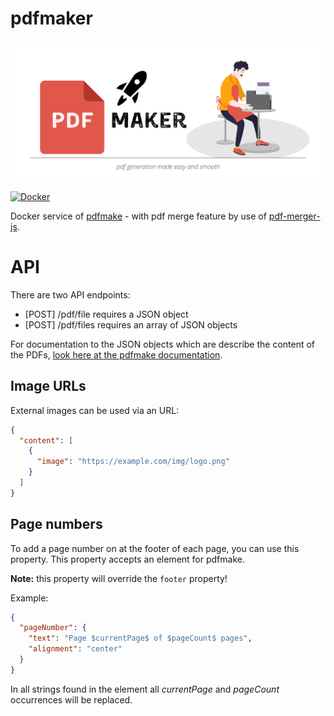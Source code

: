 # pdfmaker

![logo](https://github.com/rocketbase-io/pdfmaker/raw/master/assets/pdf-maker.svg)

[![Docker](https://badgen.net/badge/icon/docker?icon=docker&label)](https://cloud.docker.com/repository/docker/rocketbaseio/pdfmaker)

Docker service of [pdfmake](http://pdfmake.org/) - with pdf merge feature by use of [pdf-merger-js](https://www.npmjs.com/package/pdf-merger-js).

# API
There are two API endpoints:
- [POST] /pdf/file requires a JSON object
- [POST] /pdf/files requires an array of JSON objects


For documentation to the JSON objects which are describe the content of the PDFs, [look here at the pdfmake documentation](https://pdfmake.github.io/docs/).

## Image URLs
External images can be used via an URL:

```json
{
  "content": [
    {
      "image": "https://example.com/img/logo.png"
    }
  ]
}
```
## Page numbers
To add a page number on at the footer of each page, you can use this property. This property accepts an element for pdfmake.

**Note:** this property will override the `footer` property!

Example:
```json
{
  "pageNumber": {
    "text": "Page $currentPage$ of $pageCount$ pages",
    "alignment": "center"
  }
}
```

In all strings found in the element all $currentPage$ and $pageCount$ occurrences will be replaced.
